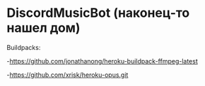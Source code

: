 # DiscordMusicBot (наконец-то нашел дом)

Buildpacks:

-https://github.com/jonathanong/heroku-buildpack-ffmpeg-latest

-https://github.com/xrisk/heroku-opus.git
